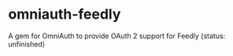 omniauth-feedly
===============

A gem for OmniAuth to provide OAuth 2 support for Feedly (status: unfinished)
